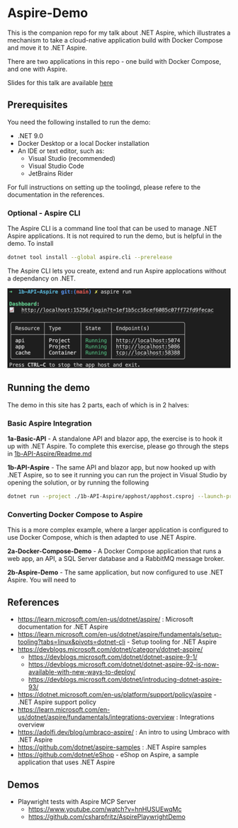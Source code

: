 # Aspire-Demo

This is the companion repo for my talk about .NET Aspire, which illustrates a mechanism to take a cloud-native application build with Docker Compose and move it to .NET Aspire. 

There are two applications in this repo - one build with Docker Compose, and one with Aspire. 

Slides for this talk are available [here](https://docs.google.com/presentation/d/1pKHi34APKTjNJMnEQa6QBoe_FazFd_tjzxuLe4BMN38/)

## Prerequisites

You need the following installed to run the demo:

- .NET 9.0
- Docker Desktop or a local Docker installation
- An IDE or text editor, such as:
    - Visual Studio (recommended)
    - Visual Studio Code
    - JetBrains Rider

For full instructions on setting up the toolingd, please refere to the documentation in the references. 

### Optional - Aspire CLI

The Aspire CLI is a command line tool that can be used to manage .NET Aspire applications. It is not required to run the demo, but is helpful in the demo. To install

```bash 
dotnet tool install --global aspire.cli --prerelease
```

The Aspire CLI lets you create, extend and run Aspire applocations without a dependancy on .NET.

![Aspire CLI Dashboard for a running app](media/image.png)

## Running the demo

The demo in this site has 2 parts, each of which is in 2 halves:

### Basic Aspire Integration


**1a-Basic-API** - A standalone API and blazor app, the exercise is to hook it up with .NET Aspire. To complete this exercise, please go through the steps in [1b-API-Aspire/Readme.md](1b-API-Aspire/Readme.md)

**1b-API-Aspire** - The same API and blazor app, but now hooked up with .NET Aspire, so to see it running you can run the project in Visual Studio by opening the solution, or by running the following

```bash
dotnet run --project ./1b-API-Aspire/apphost/apphost.csproj --launch-profile "http"
``` 

### Converting Docker Compose to Aspire

This is a more complex example, where a larger application is configured to use Docker Compose, which is then adapted to use .NET Aspire.

**2a-Docker-Compose-Demo** - A Docker Compose application that runs a web app, an API, a SQL Server database and a RabbitMQ message broker. 

**2b-Aspire-Demo** - The same application, but now configured to use .NET Aspire. You will need to 

## References

- https://learn.microsoft.com/en-us/dotnet/aspire/ : Microsoft documentation for .NET Aspire
- https://learn.microsoft.com/en-us/dotnet/aspire/fundamentals/setup-tooling?tabs=linux&pivots=dotnet-cli - Setup tooling for .NET Aspire
- https://devblogs.microsoft.com/dotnet/category/dotnet-aspire/
    - https://devblogs.microsoft.com/dotnet/dotnet-aspire-9-1/
    - https://devblogs.microsoft.com/dotnet/dotnet-aspire-92-is-now-available-with-new-ways-to-deploy/
    - https://devblogs.microsoft.com/dotnet/introducing-dotnet-aspire-93/
- https://dotnet.microsoft.com/en-us/platform/support/policy/aspire - .NET Aspire support policy
- https://learn.microsoft.com/en-us/dotnet/aspire/fundamentals/integrations-overview : Integrations overview
- https://adolfi.dev/blog/umbraco-aspire/ : An intro to using Umbraco with .NET Aspire
- https://github.com/dotnet/aspire-samples : .NET Aspire samples
- https://github.com/dotnet/eShop - eShop on Aspire, a sample application that uses .NET Aspire

## Demos
- Playwright tests with Aspire MCP Server
    - https://www.youtube.com/watch?v=hnHUSUEwqMc
    - https://github.com/csharpfritz/AspirePlaywrightDemo